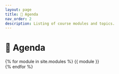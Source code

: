 ```yaml
---
layout: page
title: 📅 Agenda
nav_order: 2
description: Listing of course modules and topics.
---
```


# 📅 Agenda

{% for module in site.modules %}
{{ module }}
<br>
{% endfor %}
